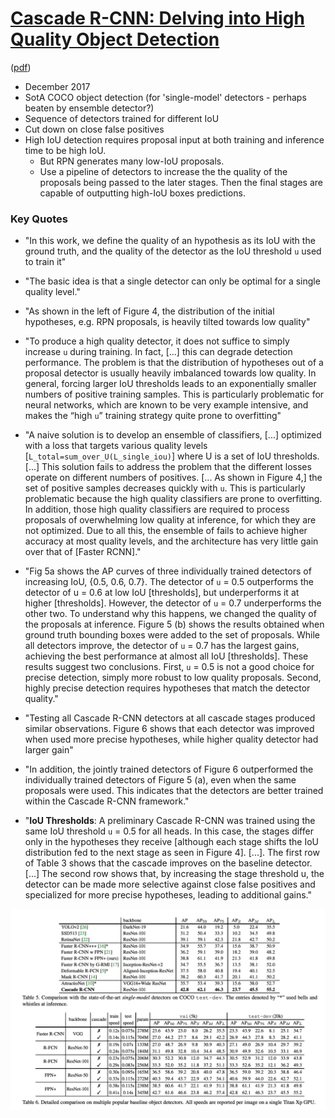 # [Cascade R-CNN: Delving into High Quality Object Detection](https://arxiv.org/abs/1712.00726)

([pdf](https://arxiv.org/pdf/1712.00726.pdf))
- December 2017
- SotA COCO object detection (for 'single-model' detectors - perhaps beaten by ensemble detector?)
- Sequence of detectors trained for different IoU
- Cut down on close false positives
- High IoU detection requires proposal input at both training and inference time to be high IoU. 
    - But RPN generates many low-IoU proposals. 
    - Use a pipeline of detectors to increase the the quality of the proposals being passed to the later stages. Then the final stages are capable of outputting high-IoU boxes predictions.  

### Key Quotes
- "In this work, we define the quality of an hypothesis as its IoU with the ground truth, and the quality of the detector as the IoU threshold `u` used to train it"


- "The basic idea is that a single detector can only be optimal for a single quality level."


- "As shown in the left of Figure 4, the distribution of the initial hypotheses, e.g. RPN proposals, is heavily tilted towards low quality"


- "To produce a high quality detector, it does not suffice to simply increase `u` during training. In fact, [...] this can degrade detection performance. The problem is that the distribution of hypotheses out of a proposal detector is usually heavily imbalanced towards low quality. In general, forcing larger IoU thresholds leads to an exponentially smaller numbers of positive training samples. This is particularly problematic for neural networks, which are known to be very example intensive, and makes the “high `u`” training strategy quite prone to overfitting"


- "A naive solution is to develop an ensemble of classifiers, [...] optimized with a loss that targets various quality levels [`L_total=sum_over_U(L_single_iou)`] where U is a set of IoU thresholds. [...] This solution fails to address the problem that the different losses operate on different numbers of positives. [... As shown in Figure 4,] the set of positive samples decreases quickly with `u`. This is particularly problematic because the high quality classifiers are prone to overfitting. In addition, those high quality classifiers are required to process proposals of overwhelming low quality at inference, for which they are not optimized. Due to all this, the ensemble of fails to achieve higher accuracy at most quality levels, and the architecture has very little gain over that of [Faster RCNN]."


- "Fig 5a shows the AP curves of three individually trained detectors of increasing IoU, {0.5, 0.6, 0.7}. The detector of `u` = 0.5 outperforms the detector of u = 0.6 at low IoU [thresholds], but underperforms it at higher [thresholds]. However, the detector of `u` = 0.7 underperforms the other two. To understand why this happens, we changed the quality of the proposals at inference.  Figure 5 (b) shows the results obtained when ground truth bounding boxes were added to the set of proposals. While all detectors improve, the detector of `u` = 0.7 has the largest gains, achieving the best performance at almost all IoU [thresholds]. These results suggest two conclusions. First, `u` = 0.5 is not a good choice for precise detection, simply more robust to low quality proposals. Second, highly precise detection requires hypotheses that match the detector quality."


- "Testing all Cascade R-CNN detectors at all cascade stages produced similar observations. Figure 6 shows that each detector was improved when used more precise hypotheses, while higher quality detector had larger gain"


- "In addition, the jointly trained detectors of Figure 6 outperformed the individually trained detectors of Figure 5 (a), even when the same proposals were used. This indicates that the detectors are better trained within the Cascade R-CNN framework."


- "**IoU Thresholds**: A preliminary Cascade R-CNN was trained using the same IoU threshold `u` = 0.5 for all heads. In this case, the stages differ only in the hypotheses they receive [although each stage shifts the IoU distribution fed to the next stage as seen in Figure 4]. [...]. The first row of Table 3 shows that the cascade improves on the baseline detector. [...] The second row shows that, by increasing the stage threshold u, the detector can be made more selective against close false positives and specialized for more precise hypotheses, leading to additional gains."


![Results and Comparison with other SotA models](images/cascade_rcnn_results.png)